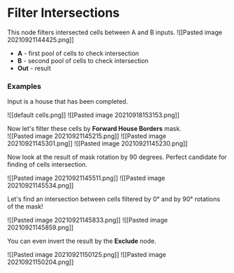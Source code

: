 # **Filter Intersections**
This node filters intersected cells between A and B inputs.
![[Pasted image 20210921144425.png]]  
- **A** - first pool of cells to check intersection
- **B** - second pool of cells to check intersection 
- **Out** - result

### Examples
Input is a house that has been completed.  

![[default cells.png]]
![[Pasted image 20210918153153.png]]

Now let's filter these cells by **Forward House Borders** mask.  
![[Pasted image 20210921145215.png]]
![[Pasted image 20210921145301.png]]
![[Pasted image 20210921145230.png]]
 
 Now look at the result of mask rotation by 90 degrees. Perfect candidate for finding of cells intersection.  
 
 ![[Pasted image 20210921145511.png]]
 ![[Pasted image 20210921145534.png]]
 
 Let's find an intersection between cells filtered by 0° and by 90° rotations of the mask!  
 
 ![[Pasted image 20210921145833.png]]
 ![[Pasted image 20210921145859.png]]
 
 You can even invert the result by the **Exclude** node.  
 
 ![[Pasted image 20210921150125.png]]
 ![[Pasted image 20210921150204.png]]
